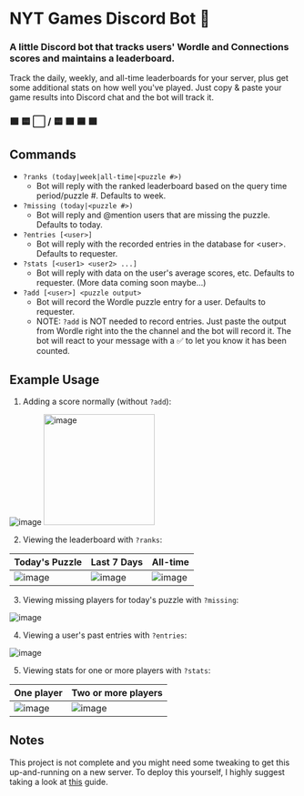 # NYT Games Discord Bot 🤖

### A little Discord bot that tracks users' Wordle and Connections scores and maintains a leaderboard.

Track the daily, weekly, and all-time leaderboards for your server, plus get some additional stats on how well you've played. Just copy & paste your game results into Discord chat and the bot will track it.

### 🟩 🟨 ⬜ / 🟨 🟩 🟦 🟪

## Commands
- `?ranks (today|week|all-time|<puzzle #>)`
  - Bot will reply with the ranked leaderboard based on the query time period/puzzle #. Defaults to week.
- `?missing (today|<puzzle #>)`
  - Bot will reply and @mention users that are missing the puzzle. Defaults to today.
- `?entries [<user>]`
  - Bot will reply with the recorded entries in the database for \<user\>. Defaults to requester.
- `?stats [<user1> <user2> ...]`
  - Bot will reply with data on the user's average scores, etc. Defaults to requester. (More data coming soon maybe...)
- `?add [<user>] <puzzle output>`
  - Bot will record the Wordle puzzle entry for a user. Defaults to requester.
  - NOTE: `?add` is NOT needed to record entries. Just paste the output from Wordle right into the the channel and the bot will record it. The bot will react to your message with a ✅ to let you know it has been counted.

## Example Usage

1. Adding a score normally (without `?add`):

![image](https://user-images.githubusercontent.com/25470007/213812178-79617256-3a1f-4968-b311-1f111181ac32.png)
<img width="195" alt="image" src="https://github.com/brianliebe/nyt-games-bot/assets/25470007/066219c6-75da-477e-8f97-439dc34196e7">


2. Viewing the leaderboard with `?ranks`:

| Today's Puzzle | Last 7 Days | All-time |
| ---- | ---- | ---- |
| ![image](https://user-images.githubusercontent.com/25470007/213815598-ea7a74b5-bdb9-43e8-857f-4c8987cced71.png) | ![image](https://user-images.githubusercontent.com/25470007/213814958-9477c2b7-6fbf-4c0f-b931-a546fccb9333.png) | ![image](https://user-images.githubusercontent.com/25470007/213812667-71a8765f-9673-4cd3-8228-d73e8ddd1673.png)

3. Viewing missing players for today's puzzle with `?missing`:

![image](https://user-images.githubusercontent.com/25470007/213816585-5e6a8217-e4ab-4d79-aa5f-156967c843b5.png)

4. Viewing a user's past entries with `?entries`:

![image](https://user-images.githubusercontent.com/25470007/150624781-5ff68297-c62f-4d69-a228-50680d37fc96.png)

5. Viewing stats for one or more players with `?stats`:

| One player | Two or more players |
| ---- | ---- |
| ![image](https://user-images.githubusercontent.com/25470007/213816840-58b1dd57-5862-4a1b-a5d6-58eecfe1ba0f.png) | ![image](https://user-images.githubusercontent.com/25470007/213817547-7a066053-56f9-4149-9740-5abc3ffcf68f.png) |

## Notes

This project is not complete and you might need some tweaking to get this up-and-running on a new server. To deploy this yourself, I highly suggest taking a look at [this](https://realpython.com/how-to-make-a-discord-bot-python/) guide.

